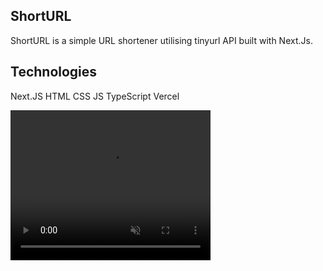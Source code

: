 <h2>ShortURL</h2>

ShortURL is a simple URL shortener utilising tinyurl API built with Next.Js.

<h2>Technologies</h2>

Next.JS HTML CSS JS TypeScript Vercel

<video width="320" height="240" muted playsinline>
<source src="public/shorturl.mp4" type="video/mp4">
Your browser does not support video.
</video>
